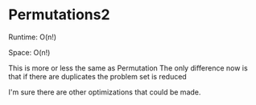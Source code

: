 # Permutations2

Runtime: O(n!)

Space: O(n!)

This is more or less the same as Permutation
The only difference now is that if there are duplicates the problem set is reduced

I'm sure there are other optimizations that could be made.
